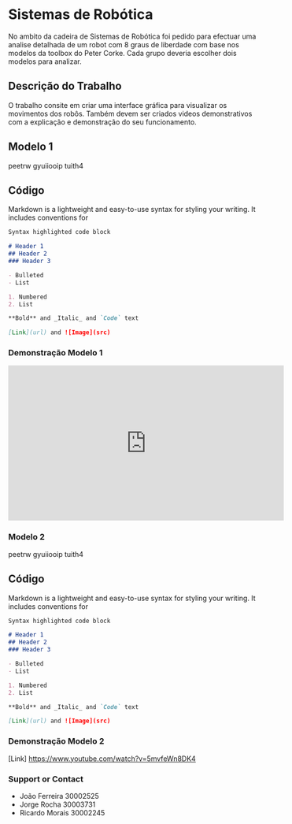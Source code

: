 # Sistemas de Robótica

No ambito da cadeira de Sistemas de Robótica foi pedido para efectuar uma analise detalhada de um robot com 8 graus de liberdade com base nos modelos da toolbox do Peter Corke.
Cada grupo deveria escolher dois modelos para analizar.



## Descrição do Trabalho

 O trabalho consite em criar uma interface gráfica para visualizar os movimentos dos robôs. Também devem ser criados videos demonstrativos com a explicação e demonstração do seu funcionamento.

## Modelo 1

peetrw gyuiiooip tuith4




## Código


Markdown is a lightweight and easy-to-use syntax for styling your writing. It includes conventions for

```markdown
Syntax highlighted code block

# Header 1
## Header 2
### Header 3

- Bulleted
- List

1. Numbered
2. List

**Bold** and _Italic_ and `Code` text

[Link](url) and ![Image](src)

```

### Demonstração Modelo 1

<iframe src="https://www.youtube.com/watch?v=IAi7gukJnc4{{ include.id }}" 
    width="560" 
    height="315"
    frameborder="0" 
    allowfullscreen>
</iframe>






### Modelo 2 

peetrw gyuiiooip tuith4




## Código


Markdown is a lightweight and easy-to-use syntax for styling your writing. It includes conventions for

```markdown
Syntax highlighted code block

# Header 1
## Header 2
### Header 3

- Bulleted
- List

1. Numbered
2. List

**Bold** and _Italic_ and `Code` text

[Link](url) and ![Image](src)

```


### Demonstração Modelo 2

[Link] https://www.youtube.com/watch?v=5mvfeWn8DK4

### Support or Contact

- João Ferreira 30002525
- Jorge Rocha 30003731
- Ricardo Morais 30002245
